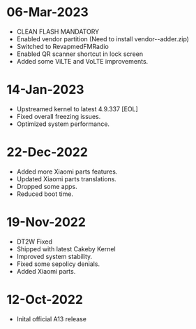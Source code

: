 # 06-Mar-2023
- CLEAN FLASH MANDATORY
- Enabled vendor partition (Need to install vendor--adder.zip)
- Switched to RevapmedFMRadio
- Enabled QR scanner shortcut in lock screen 
- Added some ViLTE and VoLTE improvements.

# 14-Jan-2023
- Upstreamed kernel to latest 4.9.337 [EOL]
- Fixed overall freezing issues.
- Optimized system performance.

# 22-Dec-2022
- Added more Xiaomi parts features.
- Updated Xiaomi parts translations.
- Dropped some apps.
- Reduced boot time.

# 19-Nov-2022
- DT2W Fixed
- Shipped with latest Cakeby Kernel
- Improved system stability.
- Fixed some sepolicy denials.
- Added Xiaomi parts.

# 12-Oct-2022
- Inital official A13 release



